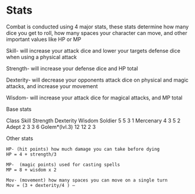# Stats  
Combat is conducted using 4 major stats, these stats determine how many dice you get to roll, how many spaces your character can move, and other important values like HP or MP  

Skill- will increase your attack dice and lower your targets defense dice when using a physical attack

Strength- will increase your defense dice and HP total

Dexterity- will decrease your opponents attack dice on physical and magic attacks, and increase your movement

Wisdom- will increase your attack dice for magical attacks, and MP total


Base stats

Class	Skill	Strength	Dexterity	Wisdom
Soldier	5	5	3	1
Mercenary	4	3	5	2
Adept	2	3	3	6
Golem*(lvl.3)	12	12	2	3

Other stats

	HP- (hit points) how much damage you can take before dying
	HP = 4 + strength/3

	MP-  (magic points) used for casting spells
	MP = 8 + wisdom x 2

	Mov- (movement) how many spaces you can move on a single turn
	Mov = (3 + dexterity/4 ) –
